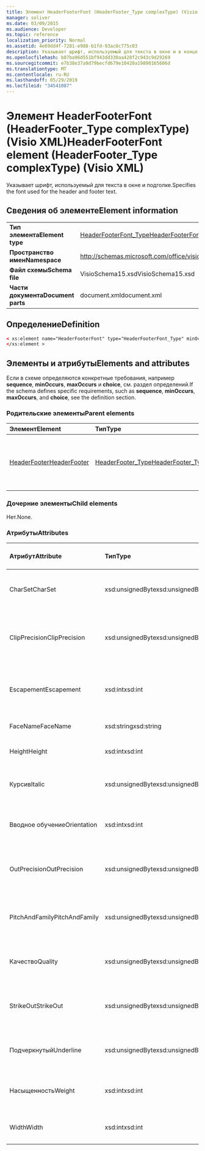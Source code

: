 ```yaml
---
title: Элемент HeaderFooterFont (HeaderFooter_Type complexType) (Visio XML)
manager: soliver
ms.date: 03/09/2015
ms.audience: Developer
ms.topic: reference
localization_priority: Normal
ms.assetid: 4e69dd4f-7281-e988-b1fd-93ac8c775c03
description: Указывает шрифт, используемый для текста в окне и в конце.
ms.openlocfilehash: b87ba96d551bf943dd330aa428f2c943c9d29269
ms.sourcegitcommit: e7b38e37a9d79becfd679e10420a19890165606d
ms.translationtype: MT
ms.contentlocale: ru-RU
ms.lasthandoff: 05/29/2019
ms.locfileid: "34541087"
---
```

# <a name="headerfooterfont-element-headerfooter_type-complextype-visio-xml"></a><span data-ttu-id="41ddd-103">Элемент HeaderFooterFont (HeaderFooter_Type complexType) (Visio XML)</span><span class="sxs-lookup"><span data-stu-id="41ddd-103">HeaderFooterFont element (HeaderFooter_Type complexType) (Visio XML)</span></span>

<span data-ttu-id="41ddd-104">Указывает шрифт, используемый для текста в окне и подголке.</span><span class="sxs-lookup"><span data-stu-id="41ddd-104">Specifies the font used for the header and footer text.</span></span>
  
## <a name="element-information"></a><span data-ttu-id="41ddd-105">Сведения об элементе</span><span class="sxs-lookup"><span data-stu-id="41ddd-105">Element information</span></span>

|||
|:-----|:-----|
|<span data-ttu-id="41ddd-106">**Тип элемента**</span><span class="sxs-lookup"><span data-stu-id="41ddd-106">**Element type**</span></span> <br/> |[<span data-ttu-id="41ddd-107">HeaderFooterFont_Type</span><span class="sxs-lookup"><span data-stu-id="41ddd-107">HeaderFooterFont_Type</span></span>](headerfooterfont_type-complextypevisio-xml.md) <br/> |
|<span data-ttu-id="41ddd-108">**Пространство имен**</span><span class="sxs-lookup"><span data-stu-id="41ddd-108">**Namespace**</span></span> <br/> |http://schemas.microsoft.com/office/visio/2012/main  <br/> |
|<span data-ttu-id="41ddd-109">**Файл схемы**</span><span class="sxs-lookup"><span data-stu-id="41ddd-109">**Schema file**</span></span> <br/> |<span data-ttu-id="41ddd-110">VisioSchema15.xsd</span><span class="sxs-lookup"><span data-stu-id="41ddd-110">VisioSchema15.xsd</span></span>  <br/> |
|<span data-ttu-id="41ddd-111">**Части документа**</span><span class="sxs-lookup"><span data-stu-id="41ddd-111">**Document parts**</span></span> <br/> |<span data-ttu-id="41ddd-112">document.xml</span><span class="sxs-lookup"><span data-stu-id="41ddd-112">document.xml</span></span>  <br/> |
   
## <a name="definition"></a><span data-ttu-id="41ddd-113">Определение</span><span class="sxs-lookup"><span data-stu-id="41ddd-113">Definition</span></span>

```XML
< xs:element name="HeaderFooterFont" type="HeaderFooterFont_Type" minOccurs="0" maxOccurs="1" >
</xs:element >
```

## <a name="elements-and-attributes"></a><span data-ttu-id="41ddd-114">Элементы и атрибуты</span><span class="sxs-lookup"><span data-stu-id="41ddd-114">Elements and attributes</span></span>

<span data-ttu-id="41ddd-115">Если в схеме определяются конкретные требования, например **sequence**, **minOccurs**, **maxOccurs** и **choice**, см. раздел определений.</span><span class="sxs-lookup"><span data-stu-id="41ddd-115">If the schema defines specific requirements, such as **sequence**, **minOccurs**, **maxOccurs**, and **choice**, see the definition section.</span></span> 
  
### <a name="parent-elements"></a><span data-ttu-id="41ddd-116">Родительские элементы</span><span class="sxs-lookup"><span data-stu-id="41ddd-116">Parent elements</span></span>

|<span data-ttu-id="41ddd-117">**Элемент**</span><span class="sxs-lookup"><span data-stu-id="41ddd-117">**Element**</span></span>|<span data-ttu-id="41ddd-118">**Тип**</span><span class="sxs-lookup"><span data-stu-id="41ddd-118">**Type**</span></span>|<span data-ttu-id="41ddd-119">**Описание**</span><span class="sxs-lookup"><span data-stu-id="41ddd-119">**Description**</span></span>|
|:-----|:-----|:-----|
|[<span data-ttu-id="41ddd-120">HeaderFooter</span><span class="sxs-lookup"><span data-stu-id="41ddd-120">HeaderFooter</span></span>](headerfooter-element-visiodocument_type-complextypevisio-xml.md) <br/> |[<span data-ttu-id="41ddd-121">HeaderFooter_Type</span><span class="sxs-lookup"><span data-stu-id="41ddd-121">HeaderFooter_Type</span></span>](headerfooter_type-complextypevisio-xml.md) <br/> |<span data-ttu-id="41ddd-122">Содержит элементы для опорного и footer-элементов документа.</span><span class="sxs-lookup"><span data-stu-id="41ddd-122">Contains elements for a document's header and footer.</span></span>  <br/> |
   
### <a name="child-elements"></a><span data-ttu-id="41ddd-123">Дочерние элементы</span><span class="sxs-lookup"><span data-stu-id="41ddd-123">Child elements</span></span>

<span data-ttu-id="41ddd-124">Нет.</span><span class="sxs-lookup"><span data-stu-id="41ddd-124">None.</span></span>
  
### <a name="attributes"></a><span data-ttu-id="41ddd-125">Атрибуты</span><span class="sxs-lookup"><span data-stu-id="41ddd-125">Attributes</span></span>

|<span data-ttu-id="41ddd-126">**Атрибут**</span><span class="sxs-lookup"><span data-stu-id="41ddd-126">**Attribute**</span></span>|<span data-ttu-id="41ddd-127">**Тип**</span><span class="sxs-lookup"><span data-stu-id="41ddd-127">**Type**</span></span>|<span data-ttu-id="41ddd-128">**Обязательный**</span><span class="sxs-lookup"><span data-stu-id="41ddd-128">**Required**</span></span>|<span data-ttu-id="41ddd-129">**Описание**</span><span class="sxs-lookup"><span data-stu-id="41ddd-129">**Description**</span></span>|<span data-ttu-id="41ddd-130">**Возможные значения**</span><span class="sxs-lookup"><span data-stu-id="41ddd-130">**Possible values**</span></span>|
|:-----|:-----|:-----|:-----|:-----|
|<span data-ttu-id="41ddd-131">CharSet</span><span class="sxs-lookup"><span data-stu-id="41ddd-131">CharSet</span></span>  <br/> |<span data-ttu-id="41ddd-132">xsd:unsignedByte</span><span class="sxs-lookup"><span data-stu-id="41ddd-132">xsd:unsignedByte</span></span>  <br/> |<span data-ttu-id="41ddd-133">необязательный</span><span class="sxs-lookup"><span data-stu-id="41ddd-133">optional</span></span>  <br/> |<span data-ttu-id="41ddd-134">Указывает набор символов шрифта.</span><span class="sxs-lookup"><span data-stu-id="41ddd-134">Specifies the character set of the font.</span></span> <span data-ttu-id="41ddd-135">Эквивалентно полю GDI LOGFONTlfCharSet.</span><span class="sxs-lookup"><span data-stu-id="41ddd-135">Equivalent to the GDI LOGFONTlfCharSet field.</span></span>  <br/> |<span data-ttu-id="41ddd-136">Значения типа xsd:unsignedByte.</span><span class="sxs-lookup"><span data-stu-id="41ddd-136">Values of the xsd:unsignedByte type.</span></span>  <br/> |
|<span data-ttu-id="41ddd-137">ClipPrecision</span><span class="sxs-lookup"><span data-stu-id="41ddd-137">ClipPrecision</span></span>  <br/> |<span data-ttu-id="41ddd-138">xsd:unsignedByte</span><span class="sxs-lookup"><span data-stu-id="41ddd-138">xsd:unsignedByte</span></span>  <br/> |<span data-ttu-id="41ddd-139">необязательный</span><span class="sxs-lookup"><span data-stu-id="41ddd-139">optional</span></span>  <br/> |<span data-ttu-id="41ddd-140">Указывает точность обрезки шрифта.</span><span class="sxs-lookup"><span data-stu-id="41ddd-140">Specifies the clipping precision of the font.</span></span> <span data-ttu-id="41ddd-141">Эквивалентно полю GDI LOGFONTlfClipPrecision.</span><span class="sxs-lookup"><span data-stu-id="41ddd-141">Equivalent to the GDI LOGFONTlfClipPrecision field.</span></span>  <br/> |<span data-ttu-id="41ddd-142">Значения типа xsd:unsignedByte.</span><span class="sxs-lookup"><span data-stu-id="41ddd-142">Values of the xsd:unsignedByte type.</span></span>  <br/> |
|<span data-ttu-id="41ddd-143">Escapement</span><span class="sxs-lookup"><span data-stu-id="41ddd-143">Escapement</span></span>  <br/> |<span data-ttu-id="41ddd-144">xsd:int</span><span class="sxs-lookup"><span data-stu-id="41ddd-144">xsd:int</span></span>  <br/> |<span data-ttu-id="41ddd-145">необязательный</span><span class="sxs-lookup"><span data-stu-id="41ddd-145">optional</span></span>  <br/> |<span data-ttu-id="41ddd-146">Указывает escape-атрибут шрифта.</span><span class="sxs-lookup"><span data-stu-id="41ddd-146">Specifies the escapement attribute of the font.</span></span> <span data-ttu-id="41ddd-147">Эквивалентно полю GDI LOGFONTlfEscapement.</span><span class="sxs-lookup"><span data-stu-id="41ddd-147">Equivalent to the GDI LOGFONTlfEscapement field.</span></span>  <br/> |<span data-ttu-id="41ddd-148">Значения типа xsd:int.</span><span class="sxs-lookup"><span data-stu-id="41ddd-148">Values of the xsd:int type.</span></span>  <br/> |
|<span data-ttu-id="41ddd-149">FaceName</span><span class="sxs-lookup"><span data-stu-id="41ddd-149">FaceName</span></span>  <br/> |<span data-ttu-id="41ddd-150">xsd:string</span><span class="sxs-lookup"><span data-stu-id="41ddd-150">xsd:string</span></span>  <br/> |<span data-ttu-id="41ddd-151">необязательный</span><span class="sxs-lookup"><span data-stu-id="41ddd-151">optional</span></span>  <br/> |<span data-ttu-id="41ddd-152">Содержит сведения о шрифте.</span><span class="sxs-lookup"><span data-stu-id="41ddd-152">Contains information about a font.</span></span>  <br/> |<span data-ttu-id="41ddd-153">Значения типа xsd:string.</span><span class="sxs-lookup"><span data-stu-id="41ddd-153">Values of the xsd:string type.</span></span>  <br/> |
|<span data-ttu-id="41ddd-154">Height</span><span class="sxs-lookup"><span data-stu-id="41ddd-154">Height</span></span>  <br/> |<span data-ttu-id="41ddd-155">xsd:int</span><span class="sxs-lookup"><span data-stu-id="41ddd-155">xsd:int</span></span>  <br/> |<span data-ttu-id="41ddd-156">необязательный</span><span class="sxs-lookup"><span data-stu-id="41ddd-156">optional</span></span>  <br/> |<span data-ttu-id="41ddd-157">Указывает высоту фигуры в единицах рисования.</span><span class="sxs-lookup"><span data-stu-id="41ddd-157">Specifies the height of the shape in drawing units.</span></span>  <br/> |<span data-ttu-id="41ddd-158">Значения типа xsd:int.</span><span class="sxs-lookup"><span data-stu-id="41ddd-158">Values of the xsd:int type.</span></span>  <br/> |
|<span data-ttu-id="41ddd-159">Курсив</span><span class="sxs-lookup"><span data-stu-id="41ddd-159">Italic</span></span>  <br/> |<span data-ttu-id="41ddd-160">xsd:unsignedByte</span><span class="sxs-lookup"><span data-stu-id="41ddd-160">xsd:unsignedByte</span></span>  <br/> |<span data-ttu-id="41ddd-161">необязательный</span><span class="sxs-lookup"><span data-stu-id="41ddd-161">optional</span></span>  <br/> |<span data-ttu-id="41ddd-162">Указывает, является ли шрифт italic.</span><span class="sxs-lookup"><span data-stu-id="41ddd-162">Specifies whether the font is italic.</span></span> <span data-ttu-id="41ddd-163">Эквивалентно полю GDI LOGFONTlfItalic.</span><span class="sxs-lookup"><span data-stu-id="41ddd-163">Equivalent to the GDI LOGFONTlfItalic field.</span></span>  <br/> |<span data-ttu-id="41ddd-164">Значения типа xsd:unsignedByte.</span><span class="sxs-lookup"><span data-stu-id="41ddd-164">Values of the xsd:unsignedByte type.</span></span>  <br/> |
|<span data-ttu-id="41ddd-165">Вводное обучение</span><span class="sxs-lookup"><span data-stu-id="41ddd-165">Orientation</span></span>  <br/> |<span data-ttu-id="41ddd-166">xsd:int</span><span class="sxs-lookup"><span data-stu-id="41ddd-166">xsd:int</span></span>  <br/> |<span data-ttu-id="41ddd-167">необязательный</span><span class="sxs-lookup"><span data-stu-id="41ddd-167">optional</span></span>  <br/> |<span data-ttu-id="41ddd-168">Указывает ориентацию шрифта.</span><span class="sxs-lookup"><span data-stu-id="41ddd-168">Specifies the orientation of the font.</span></span> <span data-ttu-id="41ddd-169">Эквивалентно полю GDI LOGFONTlfOrientation.</span><span class="sxs-lookup"><span data-stu-id="41ddd-169">Equivalent to the GDI LOGFONTlfOrientation field.</span></span>  <br/> |<span data-ttu-id="41ddd-170">Значения типа xsd:int.</span><span class="sxs-lookup"><span data-stu-id="41ddd-170">Values of the xsd:int type.</span></span>  <br/> |
|<span data-ttu-id="41ddd-171">OutPrecision</span><span class="sxs-lookup"><span data-stu-id="41ddd-171">OutPrecision</span></span>  <br/> |<span data-ttu-id="41ddd-172">xsd:unsignedByte</span><span class="sxs-lookup"><span data-stu-id="41ddd-172">xsd:unsignedByte</span></span>  <br/> |<span data-ttu-id="41ddd-173">необязательный</span><span class="sxs-lookup"><span data-stu-id="41ddd-173">optional</span></span>  <br/> |<span data-ttu-id="41ddd-174">Указывает атрибут точности вывода шрифта.</span><span class="sxs-lookup"><span data-stu-id="41ddd-174">Specifies the output precision attribute of the font.</span></span> <span data-ttu-id="41ddd-175">Эквивалентно полю GDI LOGFONTlfOutPrecision.</span><span class="sxs-lookup"><span data-stu-id="41ddd-175">Equivalent to the GDI LOGFONTlfOutPrecision field.</span></span>  <br/> |<span data-ttu-id="41ddd-176">Значения типа xsd:unsignedByte.</span><span class="sxs-lookup"><span data-stu-id="41ddd-176">Values of the xsd:unsignedByte type.</span></span>  <br/> |
|<span data-ttu-id="41ddd-177">PitchAndFamily</span><span class="sxs-lookup"><span data-stu-id="41ddd-177">PitchAndFamily</span></span>  <br/> |<span data-ttu-id="41ddd-178">xsd:unsignedByte</span><span class="sxs-lookup"><span data-stu-id="41ddd-178">xsd:unsignedByte</span></span>  <br/> |<span data-ttu-id="41ddd-179">необязательный</span><span class="sxs-lookup"><span data-stu-id="41ddd-179">optional</span></span>  <br/> |<span data-ttu-id="41ddd-180">Указывает высоту и семейство шрифта.</span><span class="sxs-lookup"><span data-stu-id="41ddd-180">Specifies the pitch and family of the font.</span></span> <span data-ttu-id="41ddd-181">Эквивалентно полю GDI LOGFONTlfPitchAndFamily.</span><span class="sxs-lookup"><span data-stu-id="41ddd-181">Equivalent to the GDI LOGFONTlfPitchAndFamily field.</span></span>  <br/> |<span data-ttu-id="41ddd-182">Значения типа xsd:unsignedByte.</span><span class="sxs-lookup"><span data-stu-id="41ddd-182">Values of the xsd:unsignedByte type.</span></span>  <br/> |
|<span data-ttu-id="41ddd-183">Качество</span><span class="sxs-lookup"><span data-stu-id="41ddd-183">Quality</span></span>  <br/> |<span data-ttu-id="41ddd-184">xsd:unsignedByte</span><span class="sxs-lookup"><span data-stu-id="41ddd-184">xsd:unsignedByte</span></span>  <br/> |<span data-ttu-id="41ddd-185">необязательный</span><span class="sxs-lookup"><span data-stu-id="41ddd-185">optional</span></span>  <br/> |<span data-ttu-id="41ddd-186">Указывает качество вывода шрифта.</span><span class="sxs-lookup"><span data-stu-id="41ddd-186">Specifies the output quality of the font.</span></span> <span data-ttu-id="41ddd-187">Эквивалентно полю GDI LOGFONTlfQuality.</span><span class="sxs-lookup"><span data-stu-id="41ddd-187">Equivalent to the GDI LOGFONTlfQuality field.</span></span>  <br/> |<span data-ttu-id="41ddd-188">Значения типа xsd:unsignedByte.</span><span class="sxs-lookup"><span data-stu-id="41ddd-188">Values of the xsd:unsignedByte type.</span></span>  <br/> |
|<span data-ttu-id="41ddd-189">StrikeOut</span><span class="sxs-lookup"><span data-stu-id="41ddd-189">StrikeOut</span></span>  <br/> |<span data-ttu-id="41ddd-190">xsd:unsignedByte</span><span class="sxs-lookup"><span data-stu-id="41ddd-190">xsd:unsignedByte</span></span>  <br/> |<span data-ttu-id="41ddd-191">необязательный</span><span class="sxs-lookup"><span data-stu-id="41ddd-191">optional</span></span>  <br/> |<span data-ttu-id="41ddd-192">Указывает, является ли шрифт шрифтом выпадающего шрифта.</span><span class="sxs-lookup"><span data-stu-id="41ddd-192">Specifies whether the font is a strikeout font.</span></span> <span data-ttu-id="41ddd-193">Эквивалентно полю GDI LOGFONTlfStrikeOut.</span><span class="sxs-lookup"><span data-stu-id="41ddd-193">Equivalent to the GDI LOGFONTlfStrikeOut field.</span></span>  <br/> |<span data-ttu-id="41ddd-194">Значения типа xsd:unsignedByte.</span><span class="sxs-lookup"><span data-stu-id="41ddd-194">Values of the xsd:unsignedByte type.</span></span>  <br/> |
|<span data-ttu-id="41ddd-195">Подчеркнутый</span><span class="sxs-lookup"><span data-stu-id="41ddd-195">Underline</span></span>  <br/> |<span data-ttu-id="41ddd-196">xsd:unsignedByte</span><span class="sxs-lookup"><span data-stu-id="41ddd-196">xsd:unsignedByte</span></span>  <br/> |<span data-ttu-id="41ddd-197">необязательный</span><span class="sxs-lookup"><span data-stu-id="41ddd-197">optional</span></span>  <br/> |<span data-ttu-id="41ddd-198">Указывает, подчеркивается ли шрифт.</span><span class="sxs-lookup"><span data-stu-id="41ddd-198">Specifies whether the font is underlined.</span></span> <span data-ttu-id="41ddd-199">Эквивалентно полю GDI LOGFONTlfUnderline.</span><span class="sxs-lookup"><span data-stu-id="41ddd-199">Equivalent to the GDI LOGFONTlfUnderline field.</span></span>  <br/> |<span data-ttu-id="41ddd-200">Значения типа xsd:unsignedByte.</span><span class="sxs-lookup"><span data-stu-id="41ddd-200">Values of the xsd:unsignedByte type.</span></span>  <br/> |
|<span data-ttu-id="41ddd-201">Насыщенность</span><span class="sxs-lookup"><span data-stu-id="41ddd-201">Weight</span></span>  <br/> |<span data-ttu-id="41ddd-202">xsd:int</span><span class="sxs-lookup"><span data-stu-id="41ddd-202">xsd:int</span></span>  <br/> |<span data-ttu-id="41ddd-203">необязательный</span><span class="sxs-lookup"><span data-stu-id="41ddd-203">optional</span></span>  <br/> |<span data-ttu-id="41ddd-204">Указывает вес шрифта.</span><span class="sxs-lookup"><span data-stu-id="41ddd-204">Specifies the weight of the font.</span></span> <span data-ttu-id="41ddd-205">Эквивалентно полю GDI LOGFONTlfWeight.</span><span class="sxs-lookup"><span data-stu-id="41ddd-205">Equivalent to the GDI LOGFONTlfWeight field.</span></span>  <br/> |<span data-ttu-id="41ddd-206">Значения типа xsd:int.</span><span class="sxs-lookup"><span data-stu-id="41ddd-206">Values of the xsd:int type.</span></span>  <br/> |
|<span data-ttu-id="41ddd-207">Width</span><span class="sxs-lookup"><span data-stu-id="41ddd-207">Width</span></span>  <br/> |<span data-ttu-id="41ddd-208">xsd:int</span><span class="sxs-lookup"><span data-stu-id="41ddd-208">xsd:int</span></span>  <br/> |<span data-ttu-id="41ddd-209">необязательный</span><span class="sxs-lookup"><span data-stu-id="41ddd-209">optional</span></span>  <br/> |<span data-ttu-id="41ddd-210">Содержит ширину связанной фигуры в единицах рисования.</span><span class="sxs-lookup"><span data-stu-id="41ddd-210">Contains the width of the associated shape in drawing units.</span></span>  <br/> |<span data-ttu-id="41ddd-211">Значения типа xsd:int.</span><span class="sxs-lookup"><span data-stu-id="41ddd-211">Values of the xsd:int type.</span></span>  <br/> |
   

